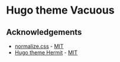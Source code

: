 # Hugo theme Vacuous

## Acknowledgements

- [normalize.css](https://necolas.github.io/normalize.css/) - [MIT](https://github.com/necolas/normalize.css/blob/master/LICENSE.md)
- [Hugo theme Hermit](https://github.com/Track3/hermit/) - [MIT](https://github.com/Track3/hermit/LICENSE)